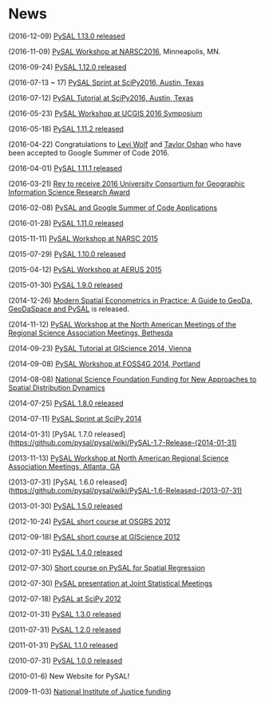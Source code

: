 News
====

(2016-12-09) [PySAL 1.13.0 released](https://github.com/pysal/pysal/releases/tag/v1.13.0)

(2016-11-09) [PySAL Workshop at NARSC2016](http://www.narsc.org/newsite/conference/workshops-and-tutorials/), Minneapolis, MN.

(2016-09-24) [PySAL 1.12.0 released](https://github.com/pysal/pysal/releases/tag/v1.12.0)

(2016-07-13 ~ 17) [PySAL Sprint at SciPy2016, Austin, Texas](https://github.com/pysal/pysal/wiki/Sprint:-Scipy-2016)

(2016-07-12) [PySAL Tutorial at SciPy2016, Austin, Texas](http://scipy2016.scipy.org/ehome/146062/332960/)

(2016-05-23) [PySAL Workshop at UCGIS 2016 Symposium](http://ucgis.org/event-item/workshops-2#PySAL)

(2016-05-18) [PySAL 1.11.2 released](https://github.com/pysal/pysal/releases/tag/v1.11.2)
 
(2016-04-22) Congratulations to [Levi
Wolf](https://summerofcode.withgoogle.com/dashboard/project/6298483845758976/details/) and [Taylor
Oshan](https://summerofcode.withgoogle.com/dashboard/organization/4890191244296192/proposal/6624154740588544/) who have been
accepted to Google Summer of Code 2016.

(2016-04-01) [PySAL 1.11.1 released](https://github.com/pysal/pysal/releases/tag/v1.11.1)

(2016-03-21) [Rey to receive 2016 University Consortium for Geographic Information
Science Research Award](http://ucgis.org/ucgis-awards/serge-rey)

(2016-02-08) [PySAL and Google Summer of Code Applications](https://github.com/pysal/pysal/wiki/Google-Summer-of-Code-2016)

(2016-01-28) [PySAL 1.11.0 released](https://github.com/pysal/pysal/releases/tag/v1.11.0)

(2015-11-11) [PySAL Workshop at NARSC 2015](http://www.narsc.org/newsite/conference/workshops-and-tutorials/)

(2015-07-29) [PySAL 1.10.0 released](https://github.com/pysal/pysal/releases/tag/v1.10)

(2015-04-12) [PySAL Workshop at AERUS 2015](https://sites.google.com/site/midwestgradsummit/events)

(2015-01-30) [PySAL 1.9.0 released](http://PySAL.readthedocs.org/en/v1.9/users/installation.html)

(2014-12-26) [Modern Spatial Econometrics in Practice: A Guide to GeoDa, GeoDaSpace and PySAL](http://www.amazon.com/Modern-Spatial-Econometrics-Practice-GeoDaSpace-ebook/dp/B00RI9I44K) is released.

(2014-11-12)  [PySAL Workshop at the North American Meetings of the Regional Science Association Meetings, Bethesda](http://www.narsc.org/newsite/?page_id=67)

(2014-09-23) [PySAL Tutorial at GIScience 2014,
Vienna](http://www.giscience.org/workshops_tutorials.html)

(2014-09-08) [PySAL Workshop at FOSS4G 2014,
Portland](https://2014.foss4g.org/schedule/workshops/#wshop-content-568)

(2014-08-08) [National Science Foundation Funding for New Approaches to Spatial Distribution Dynamics](https://geoplan.asu.edu/research-projects/new-approaches-spatial-distribution-dynamics)

(2014-07-25) [PySAL 1.8.0 released](http://PySAL.readthedocs.org/en/v1.8/users/installation.html)

(2014-07-11) [PySAL Sprint at SciPy 2014](https://conference.scipy.org/scipy2014/schedule/presentation/1781/)

(2014-01-31) [PySAL 1.7.0
released](https://github.com/pysal/pysal/wiki/PySAL-1.7-Release-(2014-01-31)

(2013-11-13) [PySAL Workshop at North American Regional Science Association Meetings, Atlanta,
GA](http://www.narsc.org/newsite/?page_id=2547)

(2013-07-31) [PySAL 1.6.0
released](https://github.com/pysal/pysal/wiki/PySAL-1.6-Released-(2013-07-31)

(2013-01-30) [PySAL 1.5.0
released](http://code.google.com/p/pysal/wiki/Announce1_5)

(2012-10-24) [PySAL short course at OSGRS
2012](https://twitter.com/OGRS2012/status/261106998861504512)

(2012-09-18) [PySAL short course at GIScience
2012](http://www.giscience.org/workshops.html)

(2012-07-31) [PySAL 1.4.0
released](http://code.google.com/p/pysal/wiki/Announce1_4)

(2012-07-30) [Short course on PySAL for Spatial
Regression](https://www.geodapress.com/workshops/spatial-regression#description)

(2012-07-30) [PySAL presentation at Joint Statistical
Meetings](https://www.amstat.org/meetings/jsm/2012/onlineprogram/AbstractDetails.cfm?abstractid=303498)

(2012-07-18) [PySAL at SciPy
2012](http://conference.scipy.org/scipy2012/schedule/conf_schedule_1.php)

(2012-01-31) [PySAL 1.3.0
released](http://code.google.com/p/pysal/wiki/Announce1_3)

(2011-07-31) [PySAL 1.2.0
released](http://code.google.com/p/pysal/wiki/Announce1_2)

(2011-01-31) [PySAL 1.1.0
released](http://code.google.com/p/pysal/wiki/Announce1_1)

(2010-07-31) [PySAL 1.0.0
released](http://code.google.com/p/pysal/wiki/Announce1_0)

(2010-01-6) New Website for PySAL!

(2009-11-03) [National Institute of Justice
funding](http://geoplan.asu.edu/node/3855)
